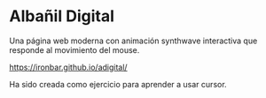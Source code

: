 # Albañil Digital

Una página web moderna con animación synthwave interactiva que responde al movimiento del mouse.

https://ironbar.github.io/adigital/

Ha sido creada como ejercicio para aprender a usar cursor.
